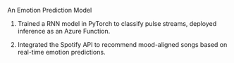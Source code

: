 An Emotion Prediction Model

1. Trained a RNN model in PyTorch to classify pulse streams, deployed inference as an Azure Function.

2. Integrated the Spotify API to recommend mood-aligned songs based on real-time emotion predictions.

